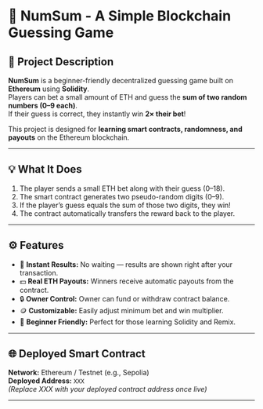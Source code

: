 # 🎲 NumSum - A Simple Blockchain Guessing Game  

## 🧩 Project Description  
**NumSum** is a beginner-friendly decentralized guessing game built on **Ethereum** using **Solidity**.  
Players can bet a small amount of ETH and guess the **sum of two random numbers (0–9 each)**.  
If their guess is correct, they instantly win **2× their bet**!  

This project is designed for **learning smart contracts, randomness, and payouts** on the Ethereum blockchain.  



---

## 💡 What It Does  
1. The player sends a small ETH bet along with their guess (0–18).  
2. The smart contract generates two pseudo-random digits (0–9).  
3. If the player’s guess equals the sum of those two digits, they win!  
4. The contract automatically transfers the reward back to the player.  

---

## ⚙️ Features  
- 🎰 **Instant Results:** No waiting — results are shown right after your transaction.  
- 💵 **Real ETH Payouts:** Winners receive automatic payouts from the contract.  
- 🔒 **Owner Control:** Owner can fund or withdraw contract balance.  
- 🪙 **Customizable:** Easily adjust minimum bet and win multiplier.  
- 🧠 **Beginner Friendly:** Perfect for those learning Solidity and Remix.  

---

## 🌐 Deployed Smart Contract  
**Network:** Ethereum / Testnet (e.g., Sepolia)  
**Deployed Address:** `XXX`  
*(Replace XXX with your deployed contract address once live)*  

---
